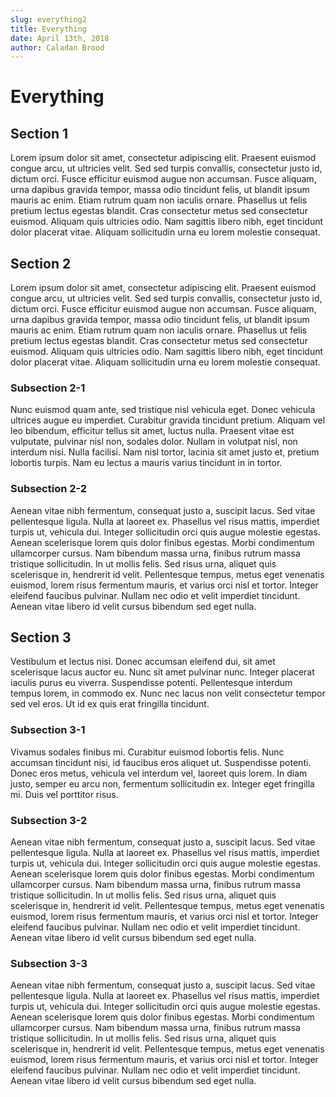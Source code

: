 ```yaml
---
slug: everything2
title: Everything
date: April 13th, 2018
author: Caladan Brood
---
```

# Everything

## Section 1
Lorem ipsum dolor sit amet, consectetur adipiscing elit. Praesent euismod congue arcu, ut ultricies velit. Sed sed turpis convallis, consectetur justo id, dictum orci. Fusce efficitur euismod augue non accumsan. Fusce aliquam, urna dapibus gravida tempor, massa odio tincidunt felis, ut blandit ipsum mauris ac enim. Etiam rutrum quam non iaculis ornare. Phasellus ut felis pretium lectus egestas blandit. Cras consectetur metus sed consectetur euismod. Aliquam quis ultricies odio. Nam sagittis libero nibh, eget tincidunt dolor placerat vitae. Aliquam sollicitudin urna eu lorem molestie consequat.

## Section 2
Lorem ipsum dolor sit amet, consectetur adipiscing elit. Praesent euismod congue arcu, ut ultricies velit. Sed sed turpis convallis, consectetur justo id, dictum orci. Fusce efficitur euismod augue non accumsan. Fusce aliquam, urna dapibus gravida tempor, massa odio tincidunt felis, ut blandit ipsum mauris ac enim. Etiam rutrum quam non iaculis ornare. Phasellus ut felis pretium lectus egestas blandit. Cras consectetur metus sed consectetur euismod. Aliquam quis ultricies odio. Nam sagittis libero nibh, eget tincidunt dolor placerat vitae. Aliquam sollicitudin urna eu lorem molestie consequat.

### Subsection 2-1
Nunc euismod quam ante, sed tristique nisl vehicula eget. Donec vehicula ultrices augue eu imperdiet. Curabitur gravida tincidunt pretium. Aliquam vel leo bibendum, efficitur tellus sit amet, luctus nulla. Praesent vitae est vulputate, pulvinar nisl non, sodales dolor. Nullam in volutpat nisl, non interdum nisi. Nulla facilisi. Nam nisl tortor, lacinia sit amet justo et, pretium lobortis turpis. Nam eu lectus a mauris varius tincidunt in in tortor.

### Subsection 2-2
Aenean vitae nibh fermentum, consequat justo a, suscipit lacus. Sed vitae pellentesque ligula. Nulla at laoreet ex. Phasellus vel risus mattis, imperdiet turpis ut, vehicula dui. Integer sollicitudin orci quis augue molestie egestas. Aenean scelerisque lorem quis dolor finibus egestas. Morbi condimentum ullamcorper cursus. Nam bibendum massa urna, finibus rutrum massa tristique sollicitudin. In ut mollis felis. Sed risus urna, aliquet quis scelerisque in, hendrerit id velit. Pellentesque tempus, metus eget venenatis euismod, lorem risus fermentum mauris, et varius orci nisl et tortor. Integer eleifend faucibus pulvinar. Nullam nec odio et velit imperdiet tincidunt. Aenean vitae libero id velit cursus bibendum sed eget nulla.

## Section 3
Vestibulum et lectus nisi. Donec accumsan eleifend dui, sit amet scelerisque lacus auctor eu. Nunc sit amet pulvinar nunc. Integer placerat iaculis purus eu viverra. Suspendisse potenti. Pellentesque interdum tempus lorem, in commodo ex. Nunc nec lacus non velit consectetur tempor sed vel eros. Ut id ex quis erat fringilla tincidunt.

### Subsection 3-1
Vivamus sodales finibus mi. Curabitur euismod lobortis felis. Nunc accumsan tincidunt nisi, id faucibus eros aliquet ut. Suspendisse potenti. Donec eros metus, vehicula vel interdum vel, laoreet quis lorem. In diam justo, semper eu arcu non, fermentum sollicitudin ex. Integer eget fringilla mi. Duis vel porttitor risus.

### Subsection 3-2
Aenean vitae nibh fermentum, consequat justo a, suscipit lacus. Sed vitae pellentesque ligula. Nulla at laoreet ex. Phasellus vel risus mattis, imperdiet turpis ut, vehicula dui. Integer sollicitudin orci quis augue molestie egestas. Aenean scelerisque lorem quis dolor finibus egestas. Morbi condimentum ullamcorper cursus. Nam bibendum massa urna, finibus rutrum massa tristique sollicitudin. In ut mollis felis. Sed risus urna, aliquet quis scelerisque in, hendrerit id velit. Pellentesque tempus, metus eget venenatis euismod, lorem risus fermentum mauris, et varius orci nisl et tortor. Integer eleifend faucibus pulvinar. Nullam nec odio et velit imperdiet tincidunt. Aenean vitae libero id velit cursus bibendum sed eget nulla.

### Subsection 3-3
Aenean vitae nibh fermentum, consequat justo a, suscipit lacus. Sed vitae pellentesque ligula. Nulla at laoreet ex. Phasellus vel risus mattis, imperdiet turpis ut, vehicula dui. Integer sollicitudin orci quis augue molestie egestas. Aenean scelerisque lorem quis dolor finibus egestas. Morbi condimentum ullamcorper cursus. Nam bibendum massa urna, finibus rutrum massa tristique sollicitudin. In ut mollis felis. Sed risus urna, aliquet quis scelerisque in, hendrerit id velit. Pellentesque tempus, metus eget venenatis euismod, lorem risus fermentum mauris, et varius orci nisl et tortor. Integer eleifend faucibus pulvinar. Nullam nec odio et velit imperdiet tincidunt. Aenean vitae libero id velit cursus bibendum sed eget nulla.
